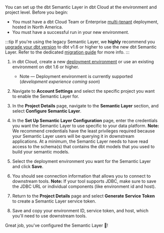 You can set up the dbt Semantic Layer in dbt Cloud at the environment and project level. Before you begin:
- You must have a dbt Cloud Team or Enterprise [multi-tenant](/docs/cloud/about-cloud/regions-ip-addresses) deployment, hosted in North America. 
- You must have a successful run in your new environment.

:::tip
If you're using the legacy Semantic Layer, we **highly** recommend you [upgrade your dbt version](/docs/dbt-versions/upgrade-core-in-cloud) to dbt v1.6 or higher to use the new dbt Semantic Layer. Refer to the dedicated [migration guide](/guides/migration/sl-migration) for more info.
:::

1. in dbt Cloud, create a new [deployment environment](/docs/deploy/deploy-environments#create-a-deployment-environment) or use an existing environment on dbt 1.6 or higher.
    * Note &mdash; Deployment environment is currently supported (_development experience coming soon_)

2. Navigate to **Account Settings** and select the specific project you want to enable the Semantic Layer for.

3. In the **Project Details** page, navigate to the **Semantic Layer** section, and select **Configure Semantic Layer**.

<Lightbox src="/img/docs/dbt-cloud/semantic-layer/sl-initial-page.jpg" width="60%" title="Semantic Layer section in the Project Details page"/>

4. In the **Set Up Semantic Layer Configuration** page, enter the credentials you want the Semantic Layer to use specific to your data platform. 
**Note:** We recommend credentials have the least privileges required because your Semantic Layer users will be querying it in downstream applications. At a minimum, the Semantic Layer needs to have read access to the schema(s) that contains the dbt models that you used to build your semantic models.

5. Select the deployment environment you want for the Semantic Layer and click **Save**.

<Lightbox src="/img/docs/dbt-cloud/semantic-layer/sl-configure-sl.jpg" width="50%" title="Set Up your Semantic Layer configuration."/>

6. You should see connection information that allows you to connect to downstream tools. 
**Note:** If your tool supports JDBC, make sure to save the JDBC URL or individual components (like environment id and host). <!--If it uses the Semantic Layer GraphQL API, save the GraphQL API host information instead.-->

7. Return to the **Project Details** page and select **Generate Service Token** to create a Semantic Layer service token. 

8. Save and copy your environment ID, service token, and host, which you'll need to use downstream tools.

Great job, you've configured the Semantic Layer 🎉! 

